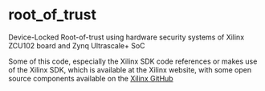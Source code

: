 # root_of_trust
Device-Locked Root-of-trust using hardware security systems of Xilinx ZCU102 board and Zynq Ultrascale+ SoC

Some of this code, especially the Xilinx SDK code references or makes use of the Xilinx SDK, which is available at the 
Xilinx website, with some open source components available on the [Xilinx GitHub](https://github.com/Xilinx/embeddedsw)
